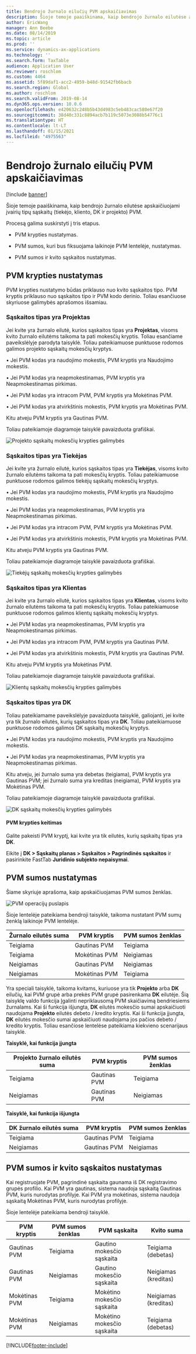 ```yaml
---
title: Bendrojo žurnalo eilučių PVM apskaičiavimas
description: Šioje temoje paaiškinama, kaip bendrojo žurnalo eilutėse apskaičiuojami įvairių tipų sąskaitų (tiekėjo, kliento, DK ir projekto) PVM.
author: EricWang
manager: Ann Beebe
ms.date: 08/14/2019
ms.topic: article
ms.prod: ''
ms.service: dynamics-ax-applications
ms.technology: ''
ms.search.form: TaxTable
audience: Application User
ms.reviewer: roschlom
ms.custom: 4464
ms.assetid: 5f89daf1-acc2-4959-b48d-91542fb6bacb
ms.search.region: Global
ms.author: roschlom
ms.search.validFrom: 2019-08-14
ms.dyn365.ops.version: 10.0.6
ms.openlocfilehash: e420632c248b5b43d4983c5eb483cac580e67f20
ms.sourcegitcommit: 38d40c331c8894acb7b119c5073e3088b54776c1
ms.translationtype: HT
ms.contentlocale: lt-LT
ms.lasthandoff: 01/15/2021
ms.locfileid: "4975563"
---
```

# <a name="sales-tax-calculation-on-general-journal-lines"></a>Bendrojo žurnalo eilučių PVM apskaičiavimas
[!include [banner](../includes/banner.md)]

Šioje temoje paaiškinama, kaip bendrojo žurnalo eilutėse apskaičiuojami įvairių tipų sąskaitų (tiekėjo, kliento, DK ir projekto) PVM.

Procesą galima suskirstyti į tris etapus.

- PVM krypties nustatymas.

- PVM sumos, kuri bus fiksuojama laikinoje PVM lentelėje, nustatymas.

- PVM sumos ir kvito sąskaitos nustatymas.

## <a name="determine-the-sales-tax-direction"></a>PVM krypties nustatymas

PVM krypties nustatymo būdas priklauso nuo kvito sąskaitos tipo. PVM kryptis priklauso nuo sąskaitos tipo ir PVM kodo derinio. Toliau esančiuose skyriuose galimybės aprašomos išsamiau. 

### <a name="account-type-is-project"></a>Sąskaitos tipas yra Projektas

Jei kvite yra žurnalo eilutė, kurios sąskaitos tipas yra **Projektas**, visoms kvito žurnalo eilutėms taikoma ta pati mokesčių kryptis. Toliau esančiame paveikslėlyje parodyta taisyklė. Toliau pateikiamuose punktuose rodomos galimos projekto sąskaitų mokesčių kryptys.

• Jei PVM kodas yra naudojimo mokestis, PVM kryptis yra Naudojimo mokestis.

• Jei PVM kodas yra neapmokestinamas, PVM kryptis yra Neapmokestinamas pirkimas.

• Jei PVM kodas yra intracom PVM, PVM kryptis yra Mokėtinas PVM.

• Jei PVM kodas yra atvirkštinis mokestis, PVM kryptis yra Mokėtinas PVM.

Kitu atveju PVM kryptis yra Gautinas PVM.

Toliau pateikiamoje diagramoje taisyklė pavaizduota grafiškai.

![Projekto sąskaitų mokesčių krypties galimybės](media/Sales-Tax-Direction-Vendor.jpg)

### <a name="account-type-is-vendor"></a>Sąskaitos tipas yra Tiekėjas

Jei kvite yra žurnalo eilutė, kurios sąskaitos tipas yra **Tiekėjas**, visoms kvito žurnalo eilutėms taikoma ta pati mokesčių kryptis. Toliau pateikiamuose punktuose rodomos galimos tiekėjų sąskaitų mokesčių kryptys. 

• Jei PVM kodas yra naudojimo mokestis, PVM kryptis yra Naudojimo mokestis.

• Jei PVM kodas yra neapmokestinamas, PVM kryptis yra Neapmokestinamas pirkimas.

• Jei PVM kodas yra intracom PVM, PVM kryptis yra Mokėtinas PVM.

• Jei PVM kodas yra atvirkštinis mokestis, PVM kryptis yra Mokėtinas PVM.

Kitu atveju PVM kryptis yra Gautinas PVM.

Toliau pateikiamoje diagramoje taisyklė pavaizduota grafiškai.

![Tiekėjų sąskaitų mokesčių krypties galimybės](media/Sales-Tax-Direction-Vendor.jpg)

### <a name="account-type-is-customer"></a>Sąskaitos tipas yra Klientas

Jei kvite yra žurnalo eilutė, kurios sąskaitos tipas yra **Klientas**, visoms kvito žurnalo eilutėms taikoma ta pati mokesčių kryptis. Toliau pateikiamuose punktuose rodomos galimos klientų sąskaitų mokesčių kryptys.

• Jei PVM kodas yra neapmokestinamas, PVM kryptis yra Neapmokestinamas pirkimas.

• Jei PVM kodas yra intracom PVM, PVM kryptis yra Gautinas PVM.

• Jei PVM kodas yra atvirkštinis mokestis, PVM kryptis yra Gautinas PVM.

Kitu atveju PVM kryptis yra Mokėtinas PVM.

Toliau pateikiamoje diagramoje taisyklė pavaizduota grafiškai.

![Klientų sąskaitų mokesčių krypties galimybės](media/Sales-Tax-Direction-Customer.jpg)

### <a name="account-type-is-ledger"></a>Sąskaitos tipas yra DK

Toliau pateikiamame paveikslėlyje pavaizduota taisyklė, galiojanti, jei kvite yra tik žurnalo eilutės, kurių sąskaitos tipas yra **DK**. Toliau pateikiamuose punktuose rodomos galimos DK sąskaitų mokesčių kryptys.

• Jei PVM kodas yra naudojimo mokestis, PVM kryptis yra Naudojimo mokestis.

• Jei PVM kodas yra neapmokestinamas, PVM kryptis yra Neapmokestinamas pirkimas.

Kitu atveju, jei žurnalo suma yra debetas (teigiama), PVM kryptis yra Gautinas PVM; jei žurnalo suma yra kreditas (neigiama), PVM kryptis yra Mokėtinas PVM.

Toliau pateikiamoje diagramoje taisyklė pavaizduota grafiškai.

![DK sąskaitų mokesčių krypties galimybės](media/Sales-Tax-Direction-Ledger.jpg)

#### <a name="override-the-sales-tax-direction"></a>PVM krypties keitimas

Galite pakeisti PVM kryptį, kai kvite yra tik eilutės, kurių sąskaitų tipas yra **DK**.

Eikite į **DK \> Sąskaitų planas \> Sąskaitos \> Pagrindinės sąskaitos** ir pasirinkite FastTab **Juridinio subjekto nepaisymai**.

## <a name="determine-the-sales-tax-amount"></a>PVM sumos nustatymas

Šiame skyriuje aprašoma, kaip apskaičiuojamas PVM sumos ženklas.

![PVM operacijų puslapis](media/sales-tax-amount-sign.jpg)

Šioje lentelėje pateikiama bendroji taisyklė, taikoma nustatant PVM sumų ženklą laikinoje PVM lentelėje.

| Žurnalo eilutės suma | PVM kryptis  | PVM sumos ženklas |
|---------------------|----------------------|-----------------------|
| Teigiama            | Gautinas PVM | Teigiama              |
| Teigiama            | Mokėtinas PVM    | Neigiamas              |
| Neigiamas            | Gautinas PVM | Neigiamas              |
| Neigiamas            | Mokėtinas PVM    | Teigiama              |

Yra speciali taisyklė, taikoma kvitams, kuriuose yra tik **Projekto** arba **DK** eilučių, kai PVM grupė arba prekės PVM grupė pasirenkama **DK** eilutėje. Šią taisyklę valdo funkcija Įgalinti nepriklausomą PVM skaičiavimą bendriesiems žurnalams. Kai ši funkcija išjungta, **DK** eilutės mokesčio sumai apskaičiuoti naudojama **Projekto** eilutės debeto / kredito kryptis. Kai ši funkcija įjungta, **DK** eilutės mokesčio sumai apskaičiuoti naudojama jos pačios debeto / kredito kryptis. Toliau esančiose lentelėse pateikiama kiekvieno scenarijaus taisyklė. 

**Taisyklė, kai funkcija įjungta**

| Projekto žurnalo eilutės suma | PVM kryptis  | PVM sumos ženklas |
|--------------------------------|----------------------|-----------------------|
| Teigiama                       | Gautinas PVM | Teigiama              |
| Neigiamas                       | Gautinas PVM | Neigiamas              |

**Taisyklė, kai funkcija išjungta**

| DK žurnalo eilutės suma  | PVM kryptis  | PVM sumos ženklas |
|--------------------------------|----------------------|-----------------------|
| Teigiama                       | Gautinas PVM | Teigiama              |
| Neigiamas                       | Gautinas PVM | Neigiamas              |

## <a name="determine-the-sales-tax-amount-and-account-on-the-voucher"></a>PVM sumos ir kvito sąskaitos nustatymas

Kai registruojate PVM, pagrindinė sąskaita gaunama iš DK registravimo grupės profilio. Kai PVM yra gautinas, sistema naudoja sąskaitą Gautinas PVM, kuris nurodytas profilyje. Kai PVM yra mokėtinas, sistema naudoja sąskaitą Mokėtinas PVM, kuris nurodytas profilyje.

Šioje lentelėje pateikiama bendroji taisyklė.

| PVM kryptis  | PVM sumos ženklas | PVM sąskaita      | Kvito suma |
|----------------------|-----------------------|------------------------|-------------------|
| Gautinas PVM | Teigiama              | Gautino mokesčio sąskaita | Teigiama (debetas)  |
| Gautinas PVM | Neigiamas              | Gautino mokesčio sąskaita | Neigiamas (kreditas)  |
| Mokėtinas PVM    | Teigiama              | Mokėtino mokesčio sąskaita    | Neigiamas (kreditas)  |
| Mokėtinas PVM    | Neigiamas              | Mokėtino mokesčio sąskaita    | Teigiama (debetas)  |


[!INCLUDE[footer-include](../../includes/footer-banner.md)]
